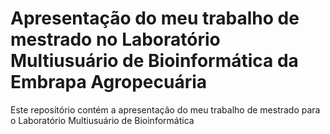 Apresentação  do meu trabalho de mestrado no Laboratório Multiusuário de Bioinformática da Embrapa Agropecuária
===============================================================================================================

Este repositório contém a apresentação do meu trabalho de mestrado para o Laboratório Multiusuário de Bioinformática
